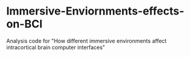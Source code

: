 # Immersive-Enviornments-effects-on-BCI
Analysis code for "How different immersive environments affect intracortical brain computer interfaces"
